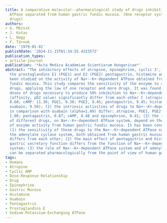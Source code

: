 ```yaml
---
title: A comparative molecular--pharmacological study of drugs inhibiting Na+--K+-dependent
  ATPase separated from human gastric fundic mucosa. (One receptor system and more
  drugs)
authors:
- G. Mózsik
- J. Kutas
- L. Nagy
- F. Tárnok
date: '1979-01-01'
publishDate: '2024-11-15T01:34:55.432357Z'
publication_types:
- article-journal
publication: '*Acta Medica Academiae Scientiarum Hungaricae*'
abstract: "The inhibitory effects of atropine, epinephrine, cyclic 3', 5'-AMP (cAMP),
  the prostaglandins E1 (PGE1) and E2 (PGE2) pentagastrin, histamine and ouabain have
  been studied on the activity of Na+--K+-dependent ATPase obtained from human gastric
  fundic mucosa. This study compares the sensitivity of the enzyme to a variety of
  drugs, applying the law of one receptor and more drugs. It was found that (1) the
  doses of drugs necessary to produce 50% inhibition to Na+--K+-dependent ATPase activity
  (affinity, pD2 value) significantly differ from each other C (atropine, 9.50; epinephrine,
  8.60; cAMP: 11.30; PGE1, 9.30; PGE2, 9.45; pentagastrin, 9.45; histamine, 9.70 and
  ouabain, 9.50); (2) the intrinsic activities of drugs to Na+--K+-dependent, ATPase
  in comparison with ouabain (alpha=1.00) differ: atropine, PGE1, PGE2 and histamine,
  1.00; pentagastrin, 0.87; cAMP, 0.48 and epinephrine, 0.41; (3) the inhibitory effects
  of different drugs, on Na+--K+-dependent ATPase system, depend on the magnitude
  of enzyme activity from human gastric fundic mucosa. It has been concluded that
  (1) the sensitivity of these drugs to the Na+--K+-dependent ATPase system and to
  the adenylate cyclase system, both obtained from human gastric mucosa, significantly
  differs from each other; (2) the main effect of pentagastrin and histamine on human
  gastric secretory function differs from the function of Na+--K+-dependent ATPase
  system; (3) the role of Na+--K+-dependent ATPase system and of adenylate cyclase
  can be separated pharmacologically from the point of view of human gastric H+ secretion."
tags:
- Humans
- Atropine
- Cyclic AMP
- Dose-Response Relationship
- Drug
- Epinephrine
- Gastric Mucosa
- Histamine
- Ouabain
- Pentagastrin
- Prostaglandins E
- Sodium-Potassium-Exchanging ATPase
---
```

